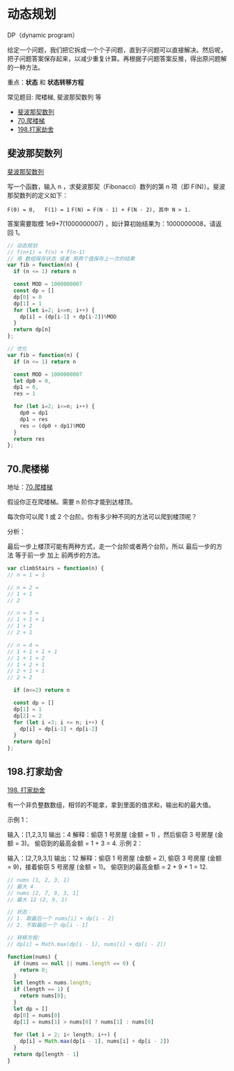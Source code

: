 # 动态规划

DP（dynamic program）

给定一个问题，我们把它拆成一个个子问题，直到子问题可以直接解决。然后呢，把子问题答案保存起来，以减少重复计算。再根据子问题答案反推，得出原问题解的一种方法。

重点：**状态** 和 **状态转移方程**

常见题目: 爬楼梯, 斐波那契数列 等

- [斐波那契数列](#斐波那契数列)
- [70.爬楼梯](#70爬楼梯)
- [198.打家劫舍](#198打家劫舍)

## 斐波那契数列

[斐波那契数列](https://leetcode.cn/problems/fei-bo-na-qi-shu-lie-lcof/)

写一个函数，输入 n ，求斐波那契（Fibonacci）数列的第 n 项（即 F(N)）。斐波那契数列的定义如下：

`F(0) = 0,   F(1) = 1`
`F(N) = F(N - 1) + F(N - 2), 其中 N > 1.`

答案需要取模 1e9+7(1000000007) ，如计算初始结果为：1000000008，请返回 1。

```js
// 动态规划
// f(n+1) = f(n) + f(n-1)
// 用 数组保存状态 或者 用两个值保存上一次的结果
var fib = function(n) {
  if (n <= 1) return n

  const MOD = 1000000007
  const dp = []
  dp[0] = 0
  dp[1] = 1
  for (let i=2; i<=n; i++) {
    dp[i] = (dp[i-1] + dp[i-2])%MOD
  }
  return dp[n]
};

// 优化
var fib = function(n) {
  if (n <= 1) return n

  const MOD = 1000000007
  let dp0 = 0,
  dp1 = 0,
  res = 1

  for (let i=2; i<=n; i++) {
    dp0 = dp1
    dp1 = res
    res = (dp0 + dp1)%MOD
  }
  return res
};
```

## 70.爬楼梯

地址：[70.爬楼梯](https://leetcode.cn/problems/climbing-stairs/)

假设你正在爬楼梯。需要 n 阶你才能到达楼顶。

每次你可以爬 1 或 2 个台阶。你有多少种不同的方法可以爬到楼顶呢？

分析：

最后一步上楼顶可能有两种方式，走一个台阶或者两个台阶。所以 最后一步的方法 等于前一步 加上 前两步的方法。

```js
var climbStairs = function(n) {
// n = 1 = 1

// n = 2 =
// 1 + 1
// 2

// n = 3 = 
// 1 + 1 + 1
// 1 + 2
// 2 + 1

// n = 4 = 
// 1 + 1 + 1 + 1
// 1 + 1 + 2
// 1 + 2 + 1
// 2 + 1 + 1
// 2 + 2

  if (n<=2) return n

  const dp = []
  dp[1] = 1
  dp[2] = 2
  for (let i =3; i <= n; i++) {
    dp[i] = dp[i-1] + dp[i-2]
  }
  return dp[n]
};
```

## 198.打家劫舍

[198. 打家劫舍](https://leetcode.cn/problems/house-robber/)

有一个非负整数数组，相邻的不能拿，拿到里面的值求和，输出和的最大值。

示例 1：

输入：[1,2,3,1]
输出：4
解释：偷窃 1 号房屋 (金额 = 1) ，然后偷窃 3 号房屋 (金额 = 3)。
     偷窃到的最高金额 = 1 + 3 = 4.
示例 2：

输入：[2,7,9,3,1]
输出：12
解释：偷窃 1 号房屋 (金额 = 2), 偷窃 3 号房屋 (金额 = 9)，接着偷窃 5 号房屋 (金额 = 1)。
     偷窃到的最高金额 = 2 + 9 + 1 = 12.

```js
// nums [1, 2, 3, 1]
// 最大 4
// nums [2, 7, 9, 3, 1]
// 最大 12 (2, 9, 1)

// 状态： 
// 1. 取最后一个 nums[i] + dp[i - 2]
// 2. 不取最后一个 dp[i - 1]

// 转移方程:
// dp[i] = Math.max(dp[i - 1], nums[i] + dp[i - 2])

function(nums) {
  if (nums == null || nums.length == 0) {
    return 0;
  }
  let length = nums.length;
  if (length == 1) {
    return nums[0];
  }
  let dp = []
  dp[0] = nums[0]
  dp[1] = nums[1] > nums[0] ? nums[1] : nums[0]
  
  for (let i = 2; i< length; i++) {
    dp[i] = Math.max(dp[i - 1], nums[i] + dp[i - 2])
  }
  return dp[length - 1]
}
```
